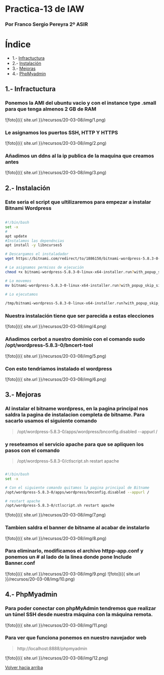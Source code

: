 
# Practica-13 de IAW
<div id='id6' />

### **Por Franco Sergio Pereyra 2º ASIR**
# **Índice**
* 1.- [Infractuctura ](#id1)
* 2.- [Instalación](#id2)
* 3.- [Mejoras](#id3)
* 4.- [PhpMyadmin](#id4)

<div id='id1' />

## 1.- Infractuctura
### Ponemos la AMI del ubuntu vacio y con el instance type .small para que tenga almenos 2 GB de RAM
![foto]({{ site.url }}/recursos/20-03-08/img/1.png)

### Le asignamos los puertos SSH, HTTP Y HTTPS
![foto]({{ site.url }}/recursos/20-03-08/img/2.png)

### Añadimos un ddns al la ip publica de la maquina que creamos antes
![foto]({{ site.url }}/recursos/20-03-08/img/3.png)


<div id='id2' />

## 2.- Instalación
### Este seria el script que ultilizaremos para empezar a instalar Bitnami Wordpress

```bash

#!/bin/bash
set -x
#
apt update
#Instalamos las dependncias
apt install -y libncurses5

# Descargamos el instaladador
wget https://bitnami.com/redirect/to/1886150/bitnami-wordpress-5.8.3-0-linux-x64-installer.run?with_popup_skip_signin=1

# Le asignamos permisos de ejecución
chmod +x bitnami-wordpress-5.8.3-0-linux-x64-installer.run?with_popup_skip_signin=1

# Lo movemos
mv bitnami-wordpress-5.8.3-0-linux-x64-installer.run?with_popup_skip_signin=1 /tmp
 
# Lo ejecutamos

/tmp/bitnami-wordpress-5.8.3-0-linux-x64-installer.run?with_popup_skip_signin=1
```
### Nuestra instalación tiene que ser parecida a estas elecciones
![foto]({{ site.url }}/recursos/20-03-08/img/4.png)
### Añadimos cerbot a nuestro dominio con el comando sudo /opt/wordpress-5.8.3-0/bncert-tool
![foto]({{ site.url }}/recursos/20-03-08/img/5.png)
### Con esto tendriamos instalado el wordpress
![foto]({{ site.url }}/recursos/20-03-08/img/6.png)

<div id='id3' />

## 3.- Mejoras
### Al instalar el bitname wordpress, en la pagina principal nos saldra la pagina de instalacion completa de bitname. Para sacarlo usamos el siguiente comando 
> /opt/wordpress-5.8.3-0/apps/wordpress/bnconfig.disabled --appurl / 
### y reseteamos el servicio apache para que se apliquen los pasos con el comando 
>/opt/wordpress-5.8.3-0/ctlscript.sh restart apache 


```bash

#!/bin/bash
set -x

# Con el siguiente comando quitamos la pagina principal de Bitname
/opt/wordpress-5.8.3-0/apps/wordpress/bnconfig.disabled --appurl /

# restart apache
/opt/wordpress-5.8.3-0/ctlscript.sh restart apache
```
![foto]({{ site.url }}/recursos/20-03-08/img/7.png)
### Tambien saldra el banner de bitname al acabar de instalarlo
![foto]({{ site.url }}/recursos/20-03-08/img/8.png)
### Para eliminarlo, modificamos el archivo **httpp-app.conf** y ponemos un # al lado de la linea donde pone Include Banner.conf
![foto]({{ site.url }}/recursos/20-03-08/img/9.png)
![foto]({{ site.url }}/recursos/20-03-08/img/10.png)

<div id='id4' />

## 4.- PhpMyadmin
### Para poder conectar con phpMyAdmin tendremos que realizar un túnel SSH desde nuestra máquina con la máquina remota.
![foto]({{ site.url }}/recursos/20-03-08/img/11.png)
### Para ver que funciona ponemos en nuestro navejador web
>http://localhost:8888/phpmyadmin

![foto]({{ site.url }}/recursos/20-03-08/img/12.png)

[Volver hacia arriba](#id6)
